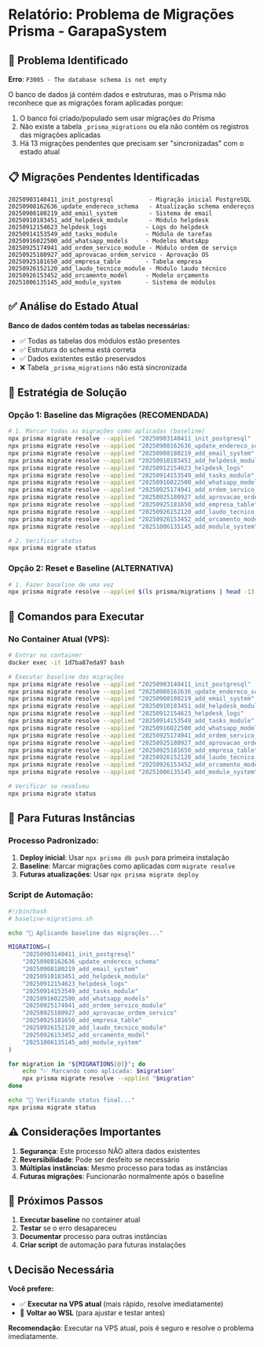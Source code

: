 # Relatório: Problema de Migrações Prisma - GarapaSystem

## 🚨 Problema Identificado

**Erro**: `P3005 - The database schema is not empty`

O banco de dados já contém dados e estruturas, mas o Prisma não reconhece que as migrações foram aplicadas porque:
1. O banco foi criado/populado sem usar migrações do Prisma
2. Não existe a tabela `_prisma_migrations` ou ela não contém os registros das migrações aplicadas
3. Há 13 migrações pendentes que precisam ser "sincronizadas" com o estado atual

## 📋 Migrações Pendentes Identificadas

```
20250903140411_init_postgresql          - Migração inicial PostgreSQL
20250908162636_update_endereco_schema   - Atualização schema endereços
20250908180219_add_email_system         - Sistema de email
20250910183451_add_helpdesk_module      - Módulo helpdesk
20250912154623_helpdesk_logs           - Logs do helpdesk
20250914153549_add_tasks_module        - Módulo de tarefas
20250916022500_add_whatsapp_models     - Modelos WhatsApp
20250925174941_add_ordem_servico_module - Módulo ordem de serviço
20250925180927_add_aprovacao_ordem_servico - Aprovação OS
20250925181650_add_empresa_table       - Tabela empresa
20250926152120_add_laudo_tecnico_module - Módulo laudo técnico
20250926153452_add_orcamento_model     - Modelo orçamento
20251006135145_add_module_system       - Sistema de módulos
```

## ✅ Análise do Estado Atual

**Banco de dados contém todas as tabelas necessárias:**
- ✅ Todas as tabelas dos módulos estão presentes
- ✅ Estrutura do schema está correta
- ✅ Dados existentes estão preservados
- ❌ Tabela `_prisma_migrations` não está sincronizada

## 🎯 Estratégia de Solução

### Opção 1: Baseline das Migrações (RECOMENDADA)
```bash
# 1. Marcar todas as migrações como aplicadas (baseline)
npx prisma migrate resolve --applied "20250903140411_init_postgresql"
npx prisma migrate resolve --applied "20250908162636_update_endereco_schema"
npx prisma migrate resolve --applied "20250908180219_add_email_system"
npx prisma migrate resolve --applied "20250910183451_add_helpdesk_module"
npx prisma migrate resolve --applied "20250912154623_helpdesk_logs"
npx prisma migrate resolve --applied "20250914153549_add_tasks_module"
npx prisma migrate resolve --applied "20250916022500_add_whatsapp_models"
npx prisma migrate resolve --applied "20250925174941_add_ordem_servico_module"
npx prisma migrate resolve --applied "20250925180927_add_aprovacao_ordem_servico"
npx prisma migrate resolve --applied "20250925181650_add_empresa_table"
npx prisma migrate resolve --applied "20250926152120_add_laudo_tecnico_module"
npx prisma migrate resolve --applied "20250926153452_add_orcamento_model"
npx prisma migrate resolve --applied "20251006135145_add_module_system"

# 2. Verificar status
npx prisma migrate status
```

### Opção 2: Reset e Baseline (ALTERNATIVA)
```bash
# 1. Fazer baseline de uma vez
npx prisma migrate resolve --applied $(ls prisma/migrations | head -13 | tr '\n' ' ')
```

## 🔧 Comandos para Executar

### No Container Atual (VPS):
```bash
# Entrar no container
docker exec -it 1d7ba87eda97 bash

# Executar baseline das migrações
npx prisma migrate resolve --applied "20250903140411_init_postgresql"
npx prisma migrate resolve --applied "20250908162636_update_endereco_schema"
npx prisma migrate resolve --applied "20250908180219_add_email_system"
npx prisma migrate resolve --applied "20250910183451_add_helpdesk_module"
npx prisma migrate resolve --applied "20250912154623_helpdesk_logs"
npx prisma migrate resolve --applied "20250914153549_add_tasks_module"
npx prisma migrate resolve --applied "20250916022500_add_whatsapp_models"
npx prisma migrate resolve --applied "20250925174941_add_ordem_servico_module"
npx prisma migrate resolve --applied "20250925180927_add_aprovacao_ordem_servico"
npx prisma migrate resolve --applied "20250925181650_add_empresa_table"
npx prisma migrate resolve --applied "20250926152120_add_laudo_tecnico_module"
npx prisma migrate resolve --applied "20250926153452_add_orcamento_model"
npx prisma migrate resolve --applied "20251006135145_add_module_system"

# Verificar se resolveu
npx prisma migrate status
```

## 📝 Para Futuras Instâncias

### Processo Padronizado:
1. **Deploy inicial**: Usar `npx prisma db push` para primeira instalação
2. **Baseline**: Marcar migrações como aplicadas com `migrate resolve`
3. **Futuras atualizações**: Usar `npx prisma migrate deploy`

### Script de Automação:
```bash
#!/bin/bash
# baseline-migrations.sh

echo "🔄 Aplicando baseline das migrações..."

MIGRATIONS=(
    "20250903140411_init_postgresql"
    "20250908162636_update_endereco_schema"
    "20250908180219_add_email_system"
    "20250910183451_add_helpdesk_module"
    "20250912154623_helpdesk_logs"
    "20250914153549_add_tasks_module"
    "20250916022500_add_whatsapp_models"
    "20250925174941_add_ordem_servico_module"
    "20250925180927_add_aprovacao_ordem_servico"
    "20250925181650_add_empresa_table"
    "20250926152120_add_laudo_tecnico_module"
    "20250926153452_add_orcamento_model"
    "20251006135145_add_module_system"
)

for migration in "${MIGRATIONS[@]}"; do
    echo "✅ Marcando como aplicada: $migration"
    npx prisma migrate resolve --applied "$migration"
done

echo "🎯 Verificando status final..."
npx prisma migrate status
```

## ⚠️ Considerações Importantes

1. **Segurança**: Este processo NÃO altera dados existentes
2. **Reversibilidade**: Pode ser desfeito se necessário
3. **Múltiplas instâncias**: Mesmo processo para todas as instâncias
4. **Futuras migrações**: Funcionarão normalmente após o baseline

## 🚀 Próximos Passos

1. **Executar baseline** no container atual
2. **Testar** se o erro desapareceu
3. **Documentar** processo para outras instâncias
4. **Criar script** de automação para futuras instalações

## 📞 Decisão Necessária

**Você prefere:**
- ✅ **Executar na VPS atual** (mais rápido, resolve imediatamente)
- 🔄 **Voltar ao WSL** (para ajustar e testar antes)

**Recomendação**: Executar na VPS atual, pois é seguro e resolve o problema imediatamente.